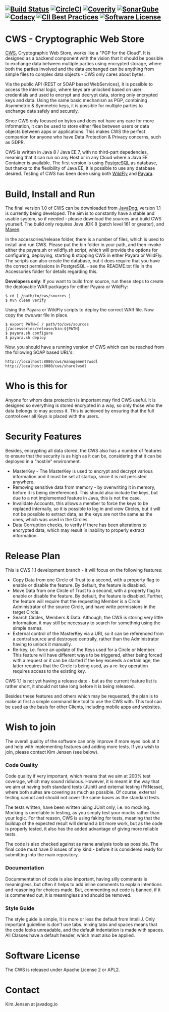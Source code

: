 [![Build Status](https://api.travis-ci.org/JavaDogs/cws.svg)](https://travis-ci.org/JavaDogs/cws) [![CircleCI](https://circleci.com/gh/JavaDogs/cws.png?style=shield)](https://circleci.com/gh/JavaDogs/cws) [![Coverity](https://scan.coverity.com/projects/13955/badge.svg)](https://scan.coverity.com/projects/javadogs-cws) [![SonarQube](https://sonarcloud.io/api/project_badges/measure?project=io.javadog:cws&metric=alert_status)](https://sonarcloud.io/dashboard?id=io.javadog:cws) [![Codacy](https://api.codacy.com/project/badge/Grade/78366d7059554164a3f65ceabe986598)](https://www.codacy.com/app/cws/cws) [![CII Best Practices](https://bestpractices.coreinfrastructure.org/projects/1566/badge)](https://bestpractices.coreinfrastructure.org/projects/1566) [![Software License](https://img.shields.io/badge/license-Apache+License+2.0-blue.svg)](http://www.apache.org/licenses/LICENSE-2.0)
--

# CWS - Cryptographic Web Store
[CWS](https://javadog.io/), Cryptographic Web Store, works like a "PGP for the
Cloud". It is designed as a backend component with the vision that it should be
possible to exchange data between multiple parties using encrypted storage,
where both the parties involved and the data exchanged can be anything from
simple files to complex data objects - CWS only cares about bytes.

Via the public API (REST or SOAP based WebServices), it is possible to access
the internal logic, where keys are unlocked based on user credentials and used
to encrypt and decrypt data, storing only encrypted keys and data. Using the
same basic mechanism as PGP, combining Asymmetric & Symmetric keys, it is
possible for multiple parties to exchange data safely and securely.

Since CWS only focused on bytes and does not have any care for more information,
it can be used to store either files between users or data objects between apps
or applications. This makes CWS the perfect companion for anyone who have Data
Protection & Privacy concerns, such as GDPR.

CWS is written in Java 8 / Java EE 7, with no third-part depedencies, meaning
that it can run on any Host or in any Cloud where a Java EE Container is
available. The first version is using [PostgreSQL](https://www.postgresql.org/)
as database, but thanks to the flexibility of Java EE, it is possible to use any
database desired. Testing of CWS has been done using both
[WildFly](http://www.wildfly.org/) and [Payara](https://payara.fish/).

# Build, Install and Run
The final version 1.0 of CWS can be downloaded from [JavaDog](https://javadog.io/),
version 1.1 is currently being developed. The aim is to constantly have a stable
and usable system, so if needed - please download the sources and build CWS
yourself. The build only requires Java JDK 8 (patch level 161 or greater), and
[Maven](https://maven.apache.org/).

In the accessories/release folder, there is a number of files, which is used to
install and run CWS. Please put the bin folder in your path, and then invoke
either the payara.sh or wildfly.sh script, which will provide the options for
configuring, deploying, starting & stopping CWS in either Payara or WildFly. The
scripts can also create the database, but it does require that you have the
correct permissions in PostgreSQL - see the README.txt file in the Accessories
folder for details regarding this.

**Developers only**: If you want to build from source, run these steps to
create the deployable WAR packages for either Payara or WildFly:

```
$ cd [ /path/to/cws/sources ]
$ mvn clean verify
```

Using the Payara or WildFly scripts to deploy the correct WAR file.
Now copy the cws.war file in place.

```
$ export PATH=[ / path/to/cws/sources ]/accessories/release/bin:${PATH}
$ payara.sh configure
$ payara.sh deploy
```

Now, you should have a running version of CWS which can be reached from the
following SOAP based URL's:

```
http://localhost:8080/cws/management?wsdl
http://localhost:8080/cws/share?wsdl
```

# Who is this for
Anyone for whom data protection is important may find CWS useful. It is designed
so everything is stored encrypted in a way, so only those who the data belongs
to may access it. This is achieved by ensuring that the full control over all
Keys is placed with the users.

# Security Features
Besides, encrypting all data stored, the CWS also has a number of features to
ensure that the security is as high as it can be, considering that it can be
deployed in a "hostile" environment.

 * MasterKey - The MasterKey is used to encrypt and decrypt various information
   and it must be set at startup, since it is not persisted anywhere.
 * Removing sensitive data from memory - by overwriting it in memory, before it
   is being dereferenced. This should also include the keys, but due to a not
   implemented feature in Java, this is not the case.
 * Invalidate Accounts, this allows a member to force the keys to be replaced
   internally, so it is possible to log in and view Circles, but it will not be
   possible to extract data, as the keys are not the same as the ones, which
   was used in the Circles.
 * Data Corruption checks, to verify if there has been alterations to encrypted
   data, which may result in inability to properly extract information.

# Release Plan
This is CWS 1.1 development branch - it will focus on the following
features:
 * Copy Data from one Circle of Trust to a second, with a property flag to
   enable or disable the feature. By default, the feature is disabled.
 * Move Data from one Circle of Trust to a second, with a property flag to
   enable or disable the feature. By default, the feature is disabled. Further,
   the feature will require that the requesting Member is a Circle Administrator
   of the source Circle, and have write permissions in the target Circle.
 * Search Circles, Members & Data. Although, the CWS is storing very little
   information, it may still be necessary to search for somethnig using the
   simple names.
 * External control of the MasterKey via a URI, so it can be referenced from a
   central source and destroyed centrally, rather than the Administrator having
   to unlock it manually.
 * Re-key, i.e. force an update of the Keys used for a Circle or Member. This
   feature will have different ways to be triggered, either being forced with
   a request or it can be started if the key exceeds a certain age, the latter
   requires that the Circle is being used, as a re-key operation requires access
   to the existing key.

CWS 1.1 is not yet having a release date - but as the current feature list is
rather short, it should not take long before it is being released.

Besides these features and others which may be requested, the plan is to make
at first a simple command line tool to use the CWS with. This tool can be used
as the basis for other Clients, including mobile apps and websites.

# Wish to join
The overall quality of the software can only improve if more eyes look at it and
help with implementing features and adding more tests. If you wish to join,
please contact Kim Jensen (see below).

### Code Quality
Code quality if very important, which means that we aim at 200% test coverage,
which may sound ridiulous. However, it is meant in the way that we aim at having
both standard tests (JUnit) and external testing (FitNesse), where both suites
are covering as much as possible. Of course, external testing cannot and should
not cover the same bases as the standard tests.

The tests written, have been written using JUnit only, i.e. no mocking. Mocking
is unreliable in testing, as you simply test your mocks rather than your logic.
For that reason, CWS is using faking for tests, meaning that the buildup of the
expected result will demand a bit more work, but as the code is properly tested,
it also has the added advantage of giving more reliable tests.

The code is also checked against as mane analysis tools as possible. The final
code must have 0 issues of any kind - before it is considered ready for
submitting into the main repository.

### Documentation
Docummentation of code is also important, having silly comments is meaningless,
but often it helps to add inline comments to explain intentions and reasoning
for choices made. But, commenting out code is banned, if it is commented out, it
is meaningless and should be removed.

### Style Guide
The style guide is simple, it is more or less the default from IntelliJ. Only
important guideline is don't use tabs. mixing tabs and spaces means that the
code looks unreadable, and the default indentation is made with spaces. All
Classes have a default header, which must also be applied.

# Software License
The CWS is released under Apache License 2 or APL2.

# Contact
Kim.Jensen at javadog.io
